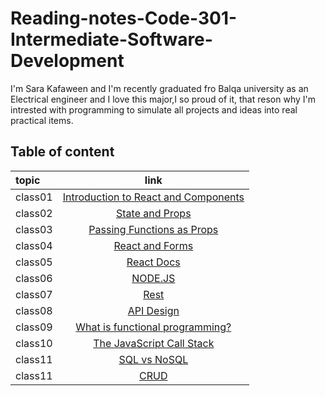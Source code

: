 # Reading-notes-Code-301-Intermediate-Software-Development

I'm Sara Kafaween and I'm recently graduated fro Balqa university as an Electrical engineer and I love this major,I so proud of it, that reson why I'm intrested with programming to simulate all projects and ideas into real practical items.

## Table of content

topic | link |
:----- | :----: |
class01   | [Introduction to React and Components](code301/class-01.md) |
class02   | [State and Props](code301/class-02.md)  |
class03   | [Passing Functions as Props](code301/class-03.md) |
class04   | [React and Forms](code301/class-04.md) |
class05   | [React Docs](code301/class-05.md) |
class06   | [NODE.JS](code301/class-06.md) |
class07   | [Rest](code301/class-07.md) |
class08   | [API Design](code301/class-08.md) |
class09   | [What is functional programming?](code301/class-09.md) |
class10   | [The JavaScript Call Stack](code301/class-10.md) |
class11   | [SQL vs NoSQL](code301/class-11.md) |
class11   | [CRUD](code301/class-12.md) |
